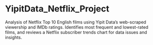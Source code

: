 # YipitData_Netflix_Project
Analysis of Netflix Top 10 English films using Yipit Data’s web-scraped viewership and IMDb ratings. Identifies most frequent and lowest-rated films, and reviews a Netflix subscriber trends chart for data issues and insights.
